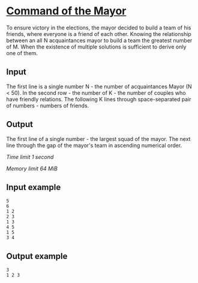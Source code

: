 # [Command of the Mayor](https://www.e-olymp.com/en/problems/41)

To ensure victory in the elections, the mayor decided to build a team of his friends, where everyone is a friend of each other. Knowing the relationship between an all N acquaintances mayor to build a team the greatest number of M. When the existence of multiple solutions is sufficient to derive only one of them.

## Input

The first line is a single number N - the number of acquaintances Mayor (N < 50). In the second row - the number of K - the number of couples who have friendly relations. The following K lines through space-separated pair of numbers - numbers of friends.

## Output

The first line of a single number - the largest squad of the mayor. The next line through the gap of the mayor's team in ascending numerical order.

_Time limit 1 second_

_Memory limit 64 MiB_

## Input example
```
5
6
1 2
2 3
1 3
4 5
1 5
3 4
```

## Output example
```
3
1 2 3
```
